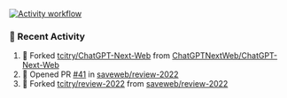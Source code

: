 [![Activity workflow](https://github.com/tcitry/tcitry/actions/workflows/activity.yml/badge.svg)](https://github.com/tcitry/tcitry/actions/workflows/activity.yml)

### 🚀 Recent Activity

<!--RECENT_ACTIVITY:start-->
1. 🔱 Forked [tcitry/ChatGPT-Next-Web](https://github.com/tcitry/ChatGPT-Next-Web) from [ChatGPTNextWeb/ChatGPT-Next-Web](https://github.com/ChatGPTNextWeb/ChatGPT-Next-Web)<br>
2. 💪 Opened PR [#41](https://github.com/saveweb/review-2022/pull/41) in [saveweb/review-2022](https://github.com/saveweb/review-2022)<br>
3. 🔱 Forked [tcitry/review-2022](https://github.com/tcitry/review-2022) from [saveweb/review-2022](https://github.com/saveweb/review-2022)<br>
<!--RECENT_ACTIVITY:end-->
